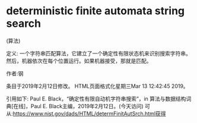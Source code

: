 # deterministic finite automata string search


(算法)



定义:
一个字符串匹配算法，它建立了一个确定性有限状态机来识别搜索字符串。然后，机器依次在每个位置运行。如果机器接受，那就是匹配。


作者:钢







条目于2019年2月12日修改。
HTML页面格式化星期三Mar 13 12:42:45 2019。



引用如下:
Paul E. Black，“确定性有限自动机字符串搜索”，in
算法与数据结构词典[在线]，Paul E. Black主编，2019年2月12日。(今天访问)
可从:https://www.nist.gov/dads/HTML/determFinitAutSrch.html获得